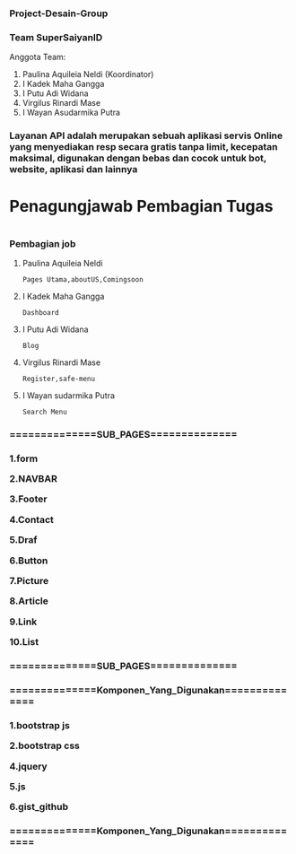 <h3>Project-Desain-Group<h3>

<p>
<h3>Team SuperSaiyanID</h3>
Anggota Team:
<ol>
  <li>Paulina Aquileia Neldi (Koordinator)</li>
  <li>I Kadek Maha Gangga</li>
  <li>I Putu Adi Widana</li>
  <li>Virgilus Rinardi Mase</li>
  <li>I Wayan Asudarmika Putra</li>
</ol>
</p>
<p>
<h3>Layanan API adalah merupakan sebuah aplikasi servis Online yang menyediakan resp secara gratis tanpa limit, kecepatan maksimal, digunakan dengan bebas dan cocok untuk bot, website, aplikasi dan lainnya</h3>

<h1>Penagungjawab Pembagian Tugas<h1>
<h3>Pembagian job</h3>
<ol>
  <li>
    Paulina Aquileia Neldi
    
    Pages Utama,aboutUS,Comingsoon
  </li>
  <li>
    I Kadek Maha Gangga
    
    Dashboard
  </li>
  <li>
    I Putu Adi Widana
    
    Blog
  </li>
  <li>
   Virgilus Rinardi Mase
    
    Register,safe-menu
  </li>
  <li>
    I Wayan sudarmika Putra
    
    Search Menu
  </li>
</ol>
  
  
  
<h3>==============SUB_PAGES==============<h3>
  <p>1.form</p>
  <p>2.NAVBAR</p>
  <p>3.Footer</p>
  <p>4.Contact</p>
  <p>5.Draf</p>
  <p>6.Button</p>
  <p>7.Picture</p>
  <p>8.Article</p>
  <p>9.Link</p>
  <p>10.List</p>
<h3>==============SUB_PAGES==============<h3> 
  
<h3>==============Komponen_Yang_Digunakan==============<h3> 
  <p>1.bootstrap js</p>
  <p>2.bootstrap css</p>
  <p>4.jquery</p>
  <p>5.js</p>
  <p>6.gist_github</p>
  <h3>==============Komponen_Yang_Digunakan==============<h3> 

